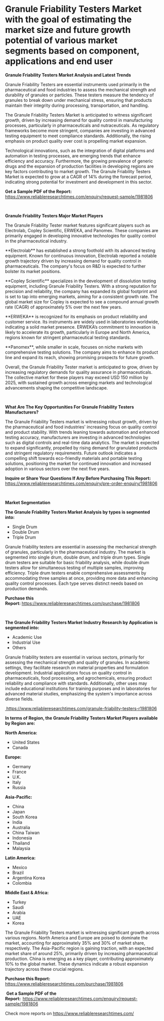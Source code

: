 <p><h1>Granule Friability Testers Market with the goal of estimating the market size and future growth potential of various market segments based on component, applications and end user</h1></p><p><strong>Granule Friability Testers Market Analysis and Latest Trends</strong></p>
<p><p>Granule Friability Testers are essential instruments used primarily in the pharmaceutical and food industries to assess the mechanical strength and durability of granules or particles. These testers measure the tendency of granules to break down under mechanical stress, ensuring that products maintain their integrity during processing, transportation, and handling.</p><p>The Granule Friability Testers Market is anticipated to witness significant growth, driven by increasing demand for quality control in manufacturing processes, particularly in pharmaceuticals and nutraceuticals. As regulatory frameworks become more stringent, companies are investing in advanced testing equipment to meet compliance standards. Additionally, the rising emphasis on product quality over cost is propelling market expansion.</p><p>Technological innovations, such as the integration of digital platforms and automation in testing processes, are emerging trends that enhance efficiency and accuracy. Furthermore, the growing prevalence of generic drugs and the expansion of production facilities in developing regions are key factors contributing to market growth. The Granule Friability Testers Market is expected to grow at a CAGR of 14% during the forecast period, indicating strong potential for investment and development in this sector.</p></p>
<p><strong>Get a Sample PDF of the Report:&nbsp;</strong> <a href="https://www.reliableresearchtimes.com/enquiry/request-sample/1981806?utm_campaign=2221&utm_medium=2&utm_source=Github&utm_content=ia&utm_term=02032025&utm_id=granule-friability-testers">https://www.reliableresearchtimes.com/enquiry/request-sample/1981806</a></p>
<p>&nbsp;</p>
<p><strong>Granule Friability Testers Major Market Players</strong></p>
<p><p>The Granule Friability Tester market features significant players such as Electrolab, Copley Scientific, ERWEKA, and Panomex. These companies are primarily engaged in developing innovative technologies for quality control in the pharmaceutical industry.</p><p>**Electrolab** has established a strong foothold with its advanced testing equipment. Known for continuous innovation, Electrolab reported a notable growth trajectory driven by increasing demand for quality control in pharmaceuticals. The company's focus on R&D is expected to further bolster its market positions.</p><p>**Copley Scientific** specializes in the development of dissolution testing equipment, including Granule Friability Testers. With a strong reputation for precision and reliability, the company has expanded its global footprint and is set to tap into emerging markets, aiming for a consistent growth rate. The global market size for Copley is expected to see a compound annual growth rate (CAGR) of approximately 5% over the next few years.</p><p>**ERWEKA** is recognized for its emphasis on product reliability and customer service. Its instruments are widely used in laboratories worldwide, indicating a solid market presence. ERWEKA’s commitment to innovation is likely to accelerate its growth, particularly in Europe and North America, regions known for stringent pharmaceutical testing standards.</p><p>**Panomex**, while smaller in scale, focuses on niche markets with comprehensive testing solutions. The company aims to enhance its product line and expand its reach, showing promising prospects for future growth.</p><p>Overall, the Granule Friability Tester market is anticipated to grow, driven by increasing regulatory demands for quality assurance in pharmaceuticals. The collective market for these players may exceed USD 150 million by 2025, with sustained growth across emerging markets and technological advancements shaping the competitive landscape.</p></p>
<p>&nbsp;</p>
<p><strong>What Are The Key Opportunities For Granule Friability Testers Manufacturers?</strong></p>
<p><p>The Granule Friability Testers market is witnessing robust growth, driven by the pharmaceutical and food industries' increasing focus on quality control and product stability. With trends leaning towards automation and enhanced testing accuracy, manufacturers are investing in advanced technologies such as digital controls and real-time data analytics. The market is expected to expand significantly, propelled by rising demand for granulated products and stringent regulatory requirements. Future outlook indicates a compelling shift towards eco-friendly materials and portable testing solutions, positioning the market for continued innovation and increased adoption in various sectors over the next five years.</p></p>
<p><strong>Inquire or Share Your Questions If Any Before Purchasing This Report:</strong> <a href="https://www.reliableresearchtimes.com/enquiry/pre-order-enquiry/1981806?utm_campaign=2221&utm_medium=2&utm_source=Github&utm_content=ia&utm_term=02032025&utm_id=granule-friability-testers">https://www.reliableresearchtimes.com/enquiry/pre-order-enquiry/1981806</a></p>
<p>&nbsp;</p>
<p><strong>Market Segmentation</strong></p>
<p><strong>The Granule Friability Testers Market Analysis by types is segmented into:</strong></p>
<p><ul><li>Single Drum</li><li>Double Drum</li><li>Triple Drum</li></ul></p>
<p><p>Granule friability testers are essential in assessing the mechanical strength of granules, particularly in the pharmaceutical industry. The market is segmented into single drum, double drum, and triple drum types. Single drum testers are suitable for basic friability analysis, while double drum testers allow for simultaneous testing of multiple samples, improving efficiency. Triple drum testers enable comprehensive assessments by accommodating three samples at once, providing more data and enhancing quality control processes. Each type serves distinct needs based on production demands.</p></p>
<p><strong>Purchase this Report:&nbsp;</strong><a href="https://www.reliableresearchtimes.com/purchase/1981806?utm_campaign=2221&utm_medium=2&utm_source=Github&utm_content=ia&utm_term=02032025&utm_id=granule-friability-testers">https://www.reliableresearchtimes.com/purchase/1981806</a></p>
<p>&nbsp;</p>
<p><strong>The Granule Friability Testers Market Industry Research by Application is segmented into:</strong></p>
<p><ul><li>Academic Use</li><li>Industrial Use</li><li>Others</li></ul></p>
<p><p>Granule friability testers are essential in various sectors, primarily for assessing the mechanical strength and quality of granules. In academic settings, they facilitate research on material properties and formulation development. Industrial applications focus on quality control in pharmaceuticals, food processing, and agrochemicals, ensuring product reliability and compliance with standards. Additionally, other uses may include educational institutions for training purposes and in laboratories for advanced material studies, emphasizing the system's importance across diverse fields.</p></p>
<p><a href="https://www.reliableresearchtimes.com/granule-friability-testers-r1981806?utm_campaign=2221&utm_medium=2&utm_source=Github&utm_content=ia&utm_term=02032025&utm_id=granule-friability-testers">&nbsp;https://www.reliableresearchtimes.com/granule-friability-testers-r1981806</a></p>
<p><strong>In terms of Region, the Granule Friability Testers Market Players available by Region are:</strong></p>
<p>
    <p> <strong> North America: </strong>
        <ul>
            <li>United States</li>
            <li>Canada</li>
        </ul>
        </p> 
    <p> <strong> Europe: </strong>
        <ul>
            <li>Germany</li>
            <li>France</li>
            <li>U.K.</li>
            <li>Italy</li>
            <li>Russia</li>
        </ul>
        </p> 
    <p> <strong> Asia-Pacific: </strong>
        <ul>
            <li>China</li>
            <li>Japan</li>
            <li>South Korea</li>
            <li>India</li>
            <li>Australia</li>
            <li>China Taiwan</li>
            <li>Indonesia</li>
            <li>Thailand</li>
            <li>Malaysia</li>
        </ul>
        </p> 
    <p> <strong> Latin America: </strong>
        <ul>
            <li>Mexico</li>
            <li>Brazil</li>
            <li>Argentina Korea</li>
            <li>Colombia</li>
        </ul>
        </p> 
    <p> <strong> Middle East & Africa: </strong>
        <ul>
            <li>Turkey</li>
            <li>Saudi</li>
            <li>Arabia</li>
            <li>UAE</li>
            <li>Korea</li>
        </ul>
    </p>
    </p>
<p><p>The Granule Friability Testers market is witnessing significant growth across various regions. North America and Europe are poised to dominate the market, accounting for approximately 35% and 30% of market share, respectively. The Asia-Pacific region is gaining traction, with an expected market share of around 25%, primarily driven by increasing pharmaceutical production. China is emerging as a key player, contributing approximately 10% to the global market. These dynamics indicate a robust expansion trajectory across these crucial regions.</p></p>
<p><strong>Purchase this Report: </strong><a href="https://www.reliableresearchtimes.com/purchase/1981806?utm_campaign=2221&utm_medium=2&utm_source=Github&utm_content=ia&utm_term=02032025&utm_id=granule-friability-testers">https://www.reliableresearchtimes.com/purchase/1981806</a></p>
<p>&nbsp;<strong>Get a Sample PDF of the Report:&nbsp;&nbsp;</strong><a href="https://www.reliableresearchtimes.com/enquiry/request-sample/1981806?utm_campaign=2221&utm_medium=2&utm_source=Github&utm_content=ia&utm_term=02032025&utm_id=granule-friability-testers">https://www.reliableresearchtimes.com/enquiry/request-sample/1981806</a></p>
<p><strong></strong></p>
<p>Check more reports on <a href="https://www.reliableresearchtimes.com/?utm_campaign=2221&utm_medium=2&utm_source=Github&utm_content=ia&utm_term=02032025&utm_id=granule-friability-testers">https://www.reliableresearchtimes.com/</a></p>